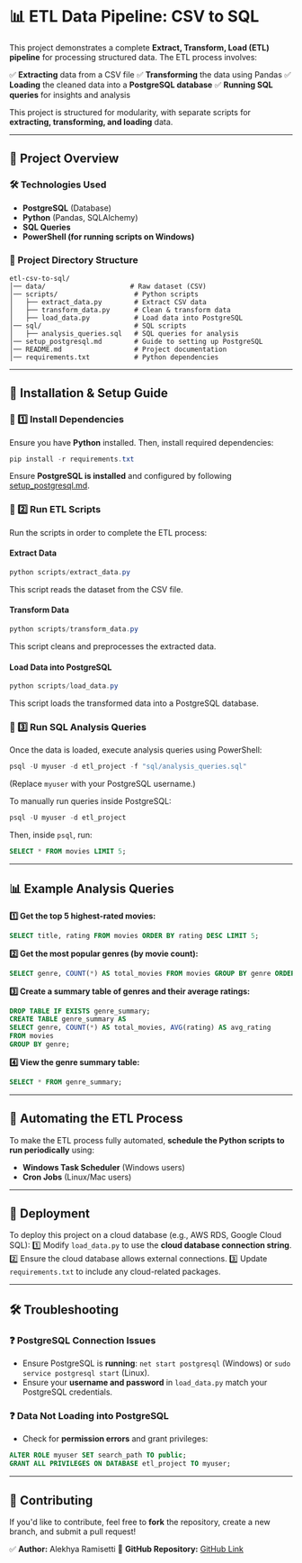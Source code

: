# 📊 ETL Data Pipeline: CSV to SQL

This project demonstrates a complete **Extract, Transform, Load (ETL) pipeline** for processing structured data. The ETL process involves:

✅ **Extracting** data from a CSV file
✅ **Transforming** the data using Pandas
✅ **Loading** the cleaned data into a **PostgreSQL database**
✅ **Running SQL queries** for insights and analysis

This project is structured for modularity, with separate scripts for **extracting, transforming, and loading** data.

---

## 📌 Project Overview

### 🛠️ Technologies Used
- **PostgreSQL** (Database)
- **Python** (Pandas, SQLAlchemy)
- **SQL Queries**
- **PowerShell (for running scripts on Windows)**

### 📂 Project Directory Structure
```
etl-csv-to-sql/
│── data/                     # Raw dataset (CSV)
│── scripts/                   # Python scripts
│   ├── extract_data.py        # Extract CSV data
│   ├── transform_data.py      # Clean & transform data
│   ├── load_data.py           # Load data into PostgreSQL
│── sql/                       # SQL scripts
│   ├── analysis_queries.sql   # SQL queries for analysis
│── setup_postgresql.md        # Guide to setting up PostgreSQL
│── README.md                  # Project documentation
│── requirements.txt           # Python dependencies
```

---

## 🚀 Installation & Setup Guide

### 🔹 1️⃣ Install Dependencies

Ensure you have **Python** installed. Then, install required dependencies:
```powershell
pip install -r requirements.txt
```

Ensure **PostgreSQL is installed** and configured by following [setup_postgresql.md](setup_postgresql.md).

### 🔹 2️⃣ Run ETL Scripts

Run the scripts in order to complete the ETL process:

#### **Extract Data**
```powershell
python scripts/extract_data.py
```
This script reads the dataset from the CSV file.

#### **Transform Data**
```powershell
python scripts/transform_data.py
```
This script cleans and preprocesses the extracted data.

#### **Load Data into PostgreSQL**
```powershell
python scripts/load_data.py
```
This script loads the transformed data into a PostgreSQL database.

### 🔹 3️⃣ Run SQL Analysis Queries

Once the data is loaded, execute analysis queries using PowerShell:
```powershell
psql -U myuser -d etl_project -f "sql/analysis_queries.sql"
```
(Replace `myuser` with your PostgreSQL username.)

To manually run queries inside PostgreSQL:
```powershell
psql -U myuser -d etl_project
```
Then, inside `psql`, run:
```sql
SELECT * FROM movies LIMIT 5;
```

---

## 📊 Example Analysis Queries

**1️⃣ Get the top 5 highest-rated movies:**
```sql
SELECT title, rating FROM movies ORDER BY rating DESC LIMIT 5;
```

**2️⃣ Get the most popular genres (by movie count):**
```sql
SELECT genre, COUNT(*) AS total_movies FROM movies GROUP BY genre ORDER BY total_movies DESC;
```

**3️⃣ Create a summary table of genres and their average ratings:**
```sql
DROP TABLE IF EXISTS genre_summary;
CREATE TABLE genre_summary AS
SELECT genre, COUNT(*) AS total_movies, AVG(rating) AS avg_rating
FROM movies
GROUP BY genre;
```

**4️⃣ View the genre summary table:**
```sql
SELECT * FROM genre_summary;
```

---

## 🔄 Automating the ETL Process
To make the ETL process fully automated, **schedule the Python scripts to run periodically** using:
- **Windows Task Scheduler** (Windows users)
- **Cron Jobs** (Linux/Mac users)

---

## 📌 Deployment
To deploy this project on a cloud database (e.g., AWS RDS, Google Cloud SQL):
1️⃣ Modify `load_data.py` to use the **cloud database connection string**.
2️⃣ Ensure the cloud database allows external connections.
3️⃣ Update `requirements.txt` to include any cloud-related packages.

---

## 🛠️ Troubleshooting

### ❓ PostgreSQL Connection Issues
- Ensure PostgreSQL is **running**: `net start postgresql` (Windows) or `sudo service postgresql start` (Linux).
- Ensure your **username and password** in `load_data.py` match your PostgreSQL credentials.

### ❓ Data Not Loading into PostgreSQL
- Check for **permission errors** and grant privileges:
```sql
ALTER ROLE myuser SET search_path TO public;
GRANT ALL PRIVILEGES ON DATABASE etl_project TO myuser;
```

---

## 🚀 Contributing
If you'd like to contribute, feel free to **fork** the repository, create a new branch, and submit a pull request!

✅ **Author:** Alekhya Ramisetti
📌 **GitHub Repository:** [GitHub Link](https://github.com/alekhyaramisetti01/etl-csv-to-sql)
